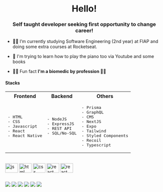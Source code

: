 <h1 align="center">Hello!</h1>
<h3 align="center">Self taught developer seeking first opportunity to change career!</h3>

- 👨‍💻 I’m currently studying Software Engineering (2nd year) at FIAP and doing some extra courses at Rocketseat.

- 🎹 I'm trying to learn how to play the piano too via Youtube and some books 

- 🐱‍👤 Fun fact **I'm a biomedic by profession 👨‍🔬**

#### Stacks

<table>
<tr>
<th>Frontend</th>
<th>Backend</th>
<th>Others</th>
</tr>
<tr>
<td>
<pre>
- HTML
- CSS
- Javascript
- React
- React Native
</pre>
</td>
<td>
<pre>
- NodeJS
- ExpressJS
- REST API
- SQL/No-SQL
</pre>
</td>
<td>
<pre>
- Prisma
- GraphQL
- CMS
- NextJS
- Expo
- Tailwind
- Styled Components
- Recoil
- Typescript
</pre>
</td>
</tr>
</table>
 
<div style="display: inline_block"><br>
  <img align="center" alt="js" height="30" width="40" src="https://cdn.jsdelivr.net/gh/devicons/devicon/icons/html5/html5-original.svg">
  <img align="center" alt="html" height="30" width="40" src="https://cdn.jsdelivr.net/gh/devicons/devicon/icons/css3/css3-original.svg">
  <img align="center" alt="css" height="30" width="40" src="https://cdn.jsdelivr.net/gh/devicons/devicon/icons/javascript/javascript-original.svg">
  <img align="center" alt="react" height="30" width="40" src="https://cdn.jsdelivr.net/gh/devicons/devicon/icons/react/react-original.svg"  />
  <img align="center" alt="react" height="30" width="40" src="https://cdn.jsdelivr.net/gh/devicons/devicon/icons/nodejs/nodejs-original.svg"  />
 
</div>
  
  ##
 
<div> 
  <a href="https://www.youtube.com/c/BrunoFukumori" target="_blank"><img src="https://img.shields.io/badge/YouTube-c4302b?style=for-the-badge&logo=youtube&logoColor=white" target="_blank"></a>
  <a href="https://www.twitch.tv/hi_fukujp" target="_blank"><img src="https://img.shields.io/badge/Twitch-9146FF?style=for-the-badge&logo=twitch&logoColor=white" target="_blank"></a>
  <a href="https://instagram.com/hi_fukujp" target="_blank"><img src="https://img.shields.io/badge/-Instagram-E1306C?style=for-the-badge&logo=instagram&logoColor=white" target="_blank"></a>
 <a href="https://twitter.com/hi_fukujp" target="_blank"><img src="https://img.shields.io/badge/Twitter-1DA1F2?style=for-the-badge&logo=twitter&logoColor=white" target="_blank"></a> 
  <a href = "mailto:brunofukumori@gmail.com"><img src="https://img.shields.io/badge/-Gmail-%23333?style=for-the-badge&logo=gmail&logoColor=white" target="_blank"></a>
  <a href="https://linkedin.com/in/bfukumori" target="_blank"><img src="https://img.shields.io/badge/-LinkedIn-0072b1?style=for-the-badge&logo=linkedin&logoColor=white" target="_blank"></a> 
</div>
